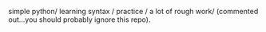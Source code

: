 simple python/ learning syntax / practice / a lot of rough work/ (commented out...you should probably ignore this repo).
